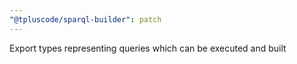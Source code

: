 ```yaml
---
"@tpluscode/sparql-builder": patch
---
```


Export types representing queries which can be executed and built

